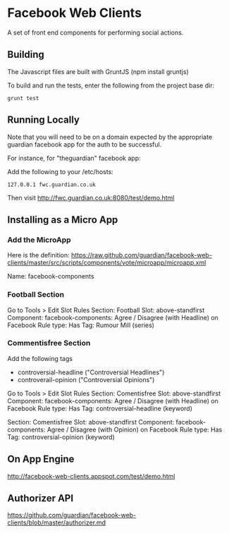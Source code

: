 Facebook Web Clients
====================

A set of front end components for performing social actions.

Building
--------

The Javascript files are built with GruntJS (npm install gruntjs)

To build and run the tests, enter the following from the project base dir:

```
grunt test
```

Running Locally
---------------
Note that you will need to be on a domain expected by the appropriate guardian facebook app for the auth to be successful.

For instance, for "theguardian" facebook app:

Add the following to your /etc/hosts:
```
127.0.0.1 fwc.guardian.co.uk
```
Then visit http://fwc.guardian.co.uk:8080/test/demo.html

Installing as a Micro App
-------------------------

### Add the MicroApp

Here is the definition:
https://raw.github.com/guardian/facebook-web-clients/master/src/scripts/components/vote/microapp/microapp.xml

Name: facebook-components

### Football Section

Go to Tools > Edit Slot Rules
Section: Football
Slot: above-standfirst
Component: facebook-components: Agree / Disagree (with Headline) on Facebook
Rule type: Has Tag: Rumour Mill (series)

### Commentisfree Section

Add the following tags
* controversial-headline ("Controversial Headlines")
* controverail-opinion ("Controversial Opinions")

Go to Tools > Edit Slot Rules
Section: Comentisfree
Slot: above-standfirst
Component: facebook-components: Agree / Disagree (with Headline) on Facebook
Rule type: Has Tag: controversial-headline (keyword)

Section: Comentisfree
Slot: above-standfirst
Component: facebook-components: Agree / Disagree (with Opinion) on Facebook
Rule type: Has Tag: controversial-opinion (keyword)

On App Engine
-------------

http://facebook-web-clients.appspot.com/test/demo.html

Authorizer API
--------------

https://github.com/guardian/facebook-web-clients/blob/master/authorizer.md


